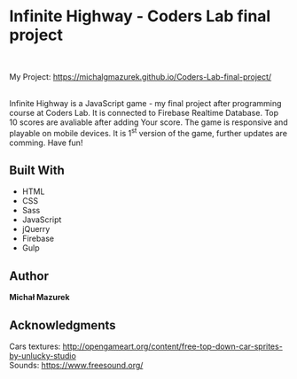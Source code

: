 # Infinite Highway - Coders Lab final project
<br>

My Project: https://michalgmazurek.github.io/Coders-Lab-final-project/
<br><br>


Infinite Highway is a JavaScript game - my final project after programming course at Coders Lab. It is connected to Firebase Realtime Database. Top 10 scores are avaliable after adding Your score. The game is responsive and playable on mobile devices. It is 1<sup>st</sup> version of the game, further updates are comming. Have fun!
<br>

## Built With

* HTML
* CSS
* Sass
* JavaScript
* jQuerry
* Firebase
* Gulp

## Author

**Michał Mazurek**

## Acknowledgments

Cars textures: http://opengameart.org/content/free-top-down-car-sprites-by-unlucky-studio
<br>
Sounds: https://www.freesound.org/

